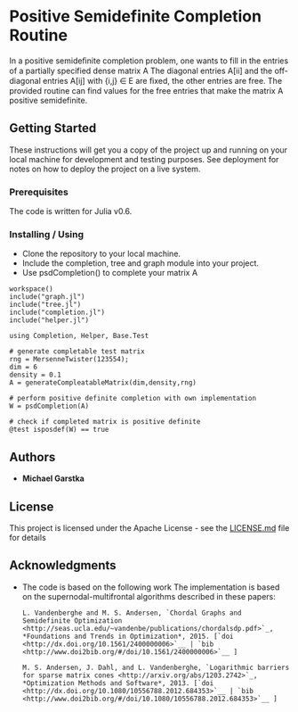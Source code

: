 # Positive Semidefinite Completion Routine

In a positive semideﬁnite completion problem, one wants to fill in the entries of a partially specified dense matrix A
The diagonal entries A[ii] and the off-diagonal entries A[ij] with {i,j} ∈ E are ﬁxed, the other entries are free. The provided routine can find
values for the free entries that make the matrix A positive semidefinite.

## Getting Started

These instructions will get you a copy of the project up and running on your local machine for development and testing purposes. See deployment for notes on how to deploy the project on a live system.

### Prerequisites

The code is written for Julia v0.6.


### Installing / Using

- Clone the repository to your local machine.
- Include the completion, tree and graph module into your project.
- Use psdCompletion() to complete your matrix A

```
workspace()
include("graph.jl")
include("tree.jl")
include("completion.jl")
include("helper.jl")

using Completion, Helper, Base.Test

# generate completable test matrix
rng = MersenneTwister(123554);
dim = 6
density = 0.1
A = generateCompleatableMatrix(dim,density,rng)

# perform positive definite completion with own implementation
W = psdCompletion(A)

# check if completed matrix is positive definite
@test isposdef(W) == true
```

## Authors

* **Michael Garstka**


## License

This project is licensed under the Apache License - see the [LICENSE.md](LICENSE.md) file for details

## Acknowledgments

* The code is based on the following work
The implementation is based on the supernodal-multifrontal algorithms
described in these papers:
      
      L. Vandenberghe and M. S. Andersen, `Chordal Graphs and 
      Semidefinite Optimization <http://seas.ucla.edu/~vandenbe/publications/chordalsdp.pdf>`_, *Foundations and Trends in Optimization*, 2015. [`doi <http://dx.doi.org/10.1561/2400000006>`__ | `bib <http://www.doi2bib.org/#/doi/10.1561/2400000006>`__ ]
      
      M. S. Andersen, J. Dahl, and L. Vandenberghe, `Logarithmic barriers
      for sparse matrix cones <http://arxiv.org/abs/1203.2742>`_, *Optimization Methods and Software*, 2013. [`doi <http://dx.doi.org/10.1080/10556788.2012.684353>`__ | `bib <http://www.doi2bib.org/#/doi/10.1080/10556788.2012.684353>`__ ]
